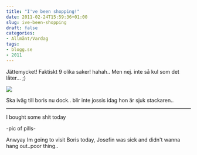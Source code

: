 ```yaml
---
title: "I've been shopping!"
date: 2011-02-24T15:59:36+01:00
slug: ive-been-shopping
draft: false
categories:
- Allmänt/Vardag
tags:
- blogg.se
- 2011
---
```

Jättemycket! Faktiskt 9 olika saker! hahah.. Men nej. inte så kul som det låter... ;)  
  
![](/assets/images/blogg.se/dsc01642_134361845.jpg)  
  
  
Ska iväg till boris nu dock.. blir inte jossis idag hon är sjuk stackaren..  
  
  

* * *

  
  
I bought some shit today  
  
\-pic of pills-  
  
Anwyay Im going to visit Boris today, Josefin was sick and didn't wanna hang out..poor thing..